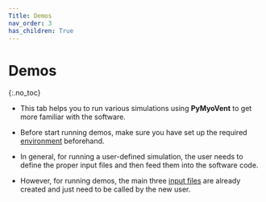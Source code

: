 ```yaml
---
Title: Demos
nav_order: 3
has_children: True
---
```

# Demos
{:.no_toc}

- This tab helps you to run various simulations using **PyMyoVent** to get more familiar with the software.

- Before start running demos, make sure you have set up the required [environment](../environment/environment.html) beforehand.  

- In general, for running a user-defined simulation, the user needs to define the proper input files and then feed
them into the software code.

- However, for running demos, the main three [input files](../structures/structures.html) are already
created and just need to be called by the new user.
